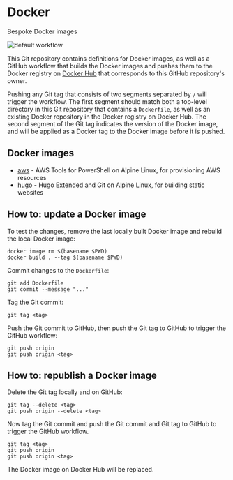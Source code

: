 # Docker

Bespoke Docker images

![default workflow][badge]

This Git repository contains definitions for Docker images, as well as a GitHub workflow that 
builds the Docker images and pushes them to the Docker registry on [Docker Hub][hub] that 
corresponds to this GitHub repository's owner.

Pushing any Git tag that consists of two segments separated by `/` will trigger the workflow. The 
first segment should match both a top-level directory in this Git repository that contains a 
`Dockerfile`, as well as an existing Docker repository in the Docker registry on Docker Hub. The 
second segment of the Git tag indicates the version of the Docker image, and will be applied as a 
Docker tag to the Docker image before it is pushed.

## Docker images

- [aws](aws) - AWS Tools for PowerShell on Alpine Linux, for provisioning AWS resources
- [hugo](hugo) - Hugo Extended and Git on Alpine Linux, for building static websites

## How to: update a Docker image

To test the changes, remove the last locally built Docker image and rebuild the local Docker image:

```
docker image rm $(basename $PWD)
docker build . --tag $(basename $PWD)
```

Commit changes to the `Dockerfile`:

```
git add Dockerfile
git commit --message "..."
```

Tag the Git commit:

```
git tag <tag>
```

Push the Git commit to GitHub, then push the Git tag to GitHub to trigger the GitHub workflow:

```
git push origin
git push origin <tag>
```

## How to: republish a Docker image

Delete the Git tag locally and on GitHub:

```
git tag --delete <tag>
git push origin --delete <tag>
```

Now tag the Git commit and push the Git commit and Git tag to GitHub to trigger the GitHub 
workflow.

```
git tag <tag>
git push origin
git push origin <tag>
```

The Docker image on Docker Hub will be replaced.

[badge]: https://github.com/michielvoo/Docker/actions/workflows/default.yml/badge.svg
[hub]: https://hub.docker.com
